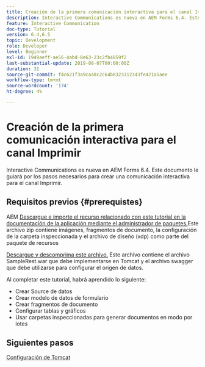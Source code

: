 ```yaml
---
title: Creación de la primera comunicación interactiva para el canal Imprimir
description: Interactive Communications es nueva en AEM Forms 6.4. Este documento le guiará por los pasos necesarios para crear una comunicación interactiva para el canal Imprimir.
feature: Interactive Communication
doc-type: Tutorial
version: 6.4,6.5
topic: Development
role: Developer
level: Beginner
exl-id: 1949aeff-ae56-4abd-8e63-23c2fb4859f2
last-substantial-update: 2019-08-07T00:00:00Z
duration: 31
source-git-commit: f4c621f3a9caa8c2c64b8323312343fe421a5aee
workflow-type: tm+mt
source-wordcount: '174'
ht-degree: 4%

---
```


# Creación de la primera comunicación interactiva para el canal Imprimir

Interactive Communications es nueva en AEM Forms 6.4. Este documento le guiará por los pasos necesarios para crear una comunicación interactiva para el canal Imprimir.

## Requisitos previos {#prerequistes}

AEM [Descargue e importe el recurso relacionado con este tutorial en la documentación de la aplicación mediante el administrador de paquetes.](assets/gettingstartedassets.zip)Este archivo zip contiene imágenes, fragmentos de documento, la configuración de la carpeta inspeccionada y el archivo de diseño (xdp) como parte del paquete de recursos

[Descargue y descomprima este archivo.](assets/warfileandswaggerfile.zip) Este archivo contiene el archivo SampleRest.war que debe implementarse en Tomcat y el archivo swagger que debe utilizarse para configurar el origen de datos.

Al completar este tutorial, habrá aprendido lo siguiente:

* Crear Source de datos
* Crear modelo de datos de formulario
* Crear fragmentos de documento
* Configurar tablas y gráficos
* Usar carpetas inspeccionadas para generar documentos en modo por lotes


## Siguientes pasos

[Configuración de Tomcat](./set-up-tomcat.md)
